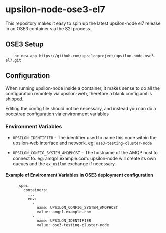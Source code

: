 # upsilon-node-ose3-el7

This repository makes it easy to spin up the latest upsilon-node el7 release in
an OSE3 container via the S2I process.

## OSE3 Setup

```
	oc new-app https://github.com/upsilonproject/upsilon-node-ose3-el7.git
```

## Configuration

When running upsilon-node inside a container, it makes sense to do all the 
configuration remotely via upsilon-web, therefore a blank config.xml is shipped.

Editing the config file should not be necessary, and instead you can do a 
bootstrap configuration via environment variables

### Environment Variables

- `UPSILON_IDENTIFIER` - The identifier used to name this node within the
upsilon-web interface and network. eg: `ose3-testing-cluster-node`

- `UPSILON_CONFIG_SYSTEM_AMQPHOST` - The hostname of the AMQP host to connect to.
eg: amqp1.example.com. upsilon-node will create its own queues and the `ex_usilon` 
exchange if necessary.

#### Example of Environment Variables in OSE3 deployment configuration

```
      spec:
	    containers:
		  ...
          env:
            -
              name: UPSILON_CONFIG_SYSTEM_AMQPHOST
              value: amqp1.example.com
            -
              name: UPSILON_IDENTIFIER
              value: ose3-testing-cluster-node
```
